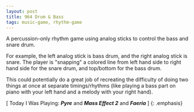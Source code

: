 ```yaml
---
layout: post
title: 964 Drum & Bass
tags: music-game, rhythm-game
---
```

A percussion-only rhythm game using analog sticks to control the bass and snare drum.

For example, the left analog stick is bass drum, and the right analog stick is snare.  The player is "snapping" a colored line from left hand side to right hand side for the snare drum, and top/bottom for the bass drum.

This could potentially do a great job of recreating the difficulty of doing two things at once at separate timings/rhythms (like playing a bass part on piano with your left hand and a melody with your right hand).

[ Today I Was Playing: ***Pyre*** and ***Mass Effect 2*** and ***Faeria*** ]
{: .emphasis}
